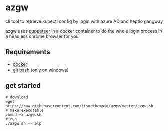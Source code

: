 # azgw
cli tool to retrieve kubectl config by login with azure AD and heptio gangway

azgw uses [puppeteer](https://github.com/puppeteer/puppeteer/) in a docker container to do the whole login process in a headless chrome browser for you

## Requirements

* [docker](https://hub.docker.com/?overlay=onboarding)
* [git bash](https://gitforwindows.org/) (only on windows)

## get started

```
# download
wget https://raw.githubusercontent.com/itsmethemojo/azgw/master/azgw.sh
# make executable
chmod +x azgw.sh
# run
./azgw.sh --help
```
